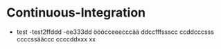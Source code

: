 # Continuous-Integration
- test
-test2ffddd
-ee333dd
öööcceeecccää
ddccfffssscc
ccddcccsss
ccccssääccc
ccccddxxx
xx
